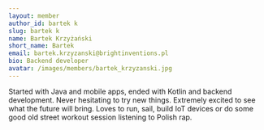 ```yaml
---
layout: member
author_id: bartek k
slug: bartek k
name: Bartek Krzyżański
short_name: Bartek
email: bartek.krzyzanski@brightinventions.pl
bio: Backend developer
avatar: /images/members/bartek_krzyzanski.jpg
---
```

Started with Java and mobile apps, ended with Kotlin and backend development. Never hesitating to try new things. Extremely excited to see what the future will bring. Loves to run, sail, build IoT devices or do some good old street workout session listening to Polish rap.

